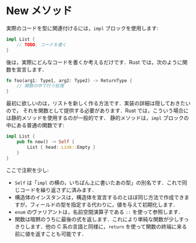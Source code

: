 <!-- # New -->
# New メソッド

<!-- To associate actual code with a type, we use `impl` blocks: -->

実際のコードを型に関連付けるには，`impl` ブロックを使用します:

<!-- ```rust ,ignore
impl List {
    // TODO, make code happen
}
``` -->

```rust ,ignore
impl List {
    // TODO, コードを書く
}
```

<!-- Now we just need to figure out how to actually write code. In Rust we declare
a function like so: -->

後は，実際にどんなコードを書くか考えるだけです．Rust では，次のように関数を宣言します．

<!-- ```rust ,ignore
fn foo(arg1: Type1, arg2: Type2) -> ReturnType {
    // body
}
``` -->

```rust ,ignore
fn foo(arg1: Type1, arg2: Type2) -> ReturnType {
    // 関数の中で行う処理
}
```

<!-- The first thing we want is a way to *construct* a list. Since we hide the
implementation details, we need to provide that as a function. The usual way
to do that in Rust is to provide a static method, which is just a
normal function inside an `impl`: -->

最初に欲しいのは，リストを新しく作る方法です．実装の詳細は隠しておきたいので，
それを関数として提供する必要があります．Rust では，こういう場合には静的メソッドを使用するのが一般的です．
静的メソッドは，`impl` ブロックの中にある普通の関数です:

```rust ,ignore
impl List {
    pub fn new() -> Self {
        List { head: Link::Empty }
    }
}
```

<!-- A few notes on this: -->

ここで注釈を少し:

<!-- * Self is an alias for "that type I wrote at the top next to `impl`". Great for
  not repeating yourself!
* We create an instance of a struct in much the same way we declare it, except
  instead of providing the types of its fields, we initialize them with values.
* We refer to variants of an enum using `::`, which is the namespacing operator.
* The last expression of a function is implicitly returned.
  This makes simple functions a little neater. You can still use `return`
  to return early like other C-like languages. -->

* `Self` は「`impl` の横の，いちばん上に書いたあの型」の別名です．これで同じコードを繰り返さずに済みます．
* 構造体のインスタンスは，構造体を宣言するのとほぼ同じ方法で作成できますが，フィールドの型を指定する代わりに，値を与えて初期化します．
* `enum` のヴァリアントは，名前空間演算子である `::` を使って参照します．
* 関数は暗黙のうちに最後の式を返します．これにより単純な関数が少しすっきりします．他の C 系の言語と同様に，`return` を使って関数の終端に来る前に値を返すことも可能です．





















